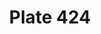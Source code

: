 ---
pid: '424'
an: '11'
title: Plate 424
rev_year: 
_date: 6 novembre 1802
caption: Coiffure ornée d'une Flèche et d'un Peigne renversé.
translation: Headdress ornamented with an arrow and a reversed comb
student: Zoë Dostal
keywords: "[ Flèche, Arrow, Peigne, comb, Titus, Topaz, femme artiste, woman artist
  ]"
permalink: /plates/424/
layout: plate-page
---